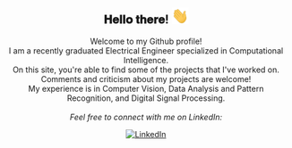 <div align="center">
<h2> 𝐇𝐞𝐥𝐥𝐨 𝐭𝐡𝐞𝐫𝐞! <img src="https://github.com/ABSphreak/ABSphreak/blob/master/gifs/Hi.gif" width="30px"></h2>
</div>

<div align="center">
Welcome to my Github profile! <br>
I am a recently graduated Electrical Engineer specialized in Computational Intelligence. <br>
On this site, you're able to find some of the projects that I've worked on. <br>
Comments and criticism about my projects are welcome!
</br>
My experience is in Computer Vision, Data Analysis and Pattern Recognition, and Digital Signal Processing. <br>
</br>
<i>Feel free to connect with me on LinkedIn:</i><br>

  <!-- <a target="_blank" href="https://www.linkedin.com/in/andy-guevara-90a62974/">🇱​🇮​🇳​🇰​🇪​🇩​🇮​🇳​</a> -->

<a href="https://www.linkedin.com/in/andy-guevara-90a62974/" target="_blank"><img src="https://img.shields.io/badge/LinkedIn-%230077B5.svg?&style=flat-square&logo=linkedin&logoColor=white" alt="LinkedIn"></a>


</div>

<!-- [🇱​🇮​🇳​🇰​🇪​🇩​🇮​🇳​](https://www.linkedin.com/in/andy-guevara-90a62974/)-->
<!--
**ABSphreak/ABSphreak** is a ✨ _special_ ✨ repository because its `README.md` (this file) appears on your GitHub profile.
